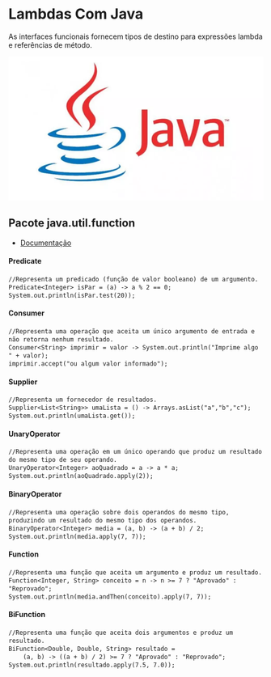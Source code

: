 # Lambdas Com Java
As interfaces funcionais fornecem tipos de destino para expressões lambda e referências de método.

![Java](https://github.com/JaimeMS/JaimeMS/blob/main/img/java.JPG)

## Pacote java.util.function 

- [Documentação](https://docs.oracle.com/javase/8/docs/api/java/util/function/package-summary.html)

#### Predicate
```
//Representa um predicado (função de valor booleano) de um argumento.
Predicate<Integer> isPar = (a) -> a % 2 == 0;
System.out.println(isPar.test(20));
```
#### Consumer
```
//Representa uma operação que aceita um único argumento de entrada e não retorna nenhum resultado.
Consumer<String> imprimir = valor -> System.out.println("Imprime algo " + valor);
imprimir.accept("ou algum valor informado");
```
#### Supplier
```
//Representa um fornecedor de resultados.
Supplier<List<String>> umaLista = () -> Arrays.asList("a","b","c");		
System.out.println(umaLista.get());
```
#### UnaryOperator
```
//Representa uma operação em um único operando que produz um resultado do mesmo tipo de seu operando.
UnaryOperator<Integer> aoQuadrado = a -> a * a;
System.out.println(aoQuadrado.apply(2));
```
#### BinaryOperator
```
//Representa uma operação sobre dois operandos do mesmo tipo, produzindo um resultado do mesmo tipo dos operandos.
BinaryOperator<Integer> media = (a, b) -> (a + b) / 2;
System.out.println(media.apply(7, 7));
```
#### Function
```
//Representa uma função que aceita um argumento e produz um resultado.
Function<Integer, String> conceito = n -> n >= 7 ? "Aprovado" : "Reprovado";
System.out.println(media.andThen(conceito).apply(7, 7));
```

#### BiFunction
```
//Representa uma função que aceita dois argumentos e produz um resultado.
BiFunction<Double, Double, String> resultado = 
    (a, b) -> ((a + b) / 2) >= 7 ? "Aprovado" : "Reprovado";
System.out.println(resultado.apply(7.5, 7.0));
```
